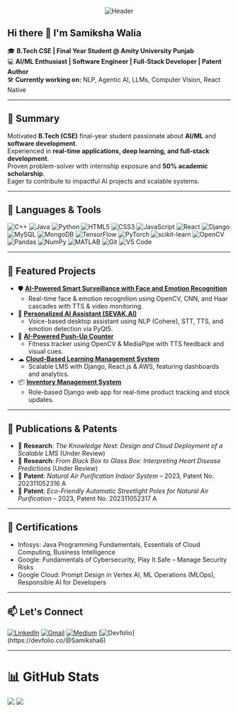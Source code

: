<div align="center">
  
  ![Header](https://capsule-render.vercel.app/api?type=waving&color=gradient&customColorList=0,2,2,5,30&height=300&section=header&text=Samiksha%20Walia&fontSize=90&fontAlign=50&fontAlignY=40&desc=AI%20%7C%20ML%20%7C%20Web%20Development%20%7C%20Patent%20Author&descAlign=50&descAlignY=60&animation=fadeIn)

</div>

## Hi there 👋 I'm Samiksha Walia

🎓 **B.Tech CSE | Final Year Student @ Amity University Punjab** <br>
💻 **AI/ML Enthusiast | Software Engineer | Full-Stack Developer | Patent Author** <br>
🛠️ **Currently working on:** NLP, Agentic AI, LLMs, Computer Vision, React Native <br>

---

## 🧠 Summary
Motivated **B.Tech (CSE)** final-year student passionate about **AI/ML** and **software development**.  
Experienced in **real-time applications, deep learning, and full-stack development**.  
Proven problem-solver with internship exposure and **50% academic scholarship**.  
Eager to contribute to impactful AI projects and scalable systems.

---

## 🧰 Languages & Tools
![C++](https://img.shields.io/badge/c++-%2300599C.svg?style=for-the-badge&logo=c%2B%2B&logoColor=white)
![Java](https://img.shields.io/badge/java-%23ED8B00.svg?style=for-the-badge&logo=openjdk&logoColor=white)
![Python](https://img.shields.io/badge/python-3670A0?style=for-the-badge&logo=python&logoColor=ffdd54)
![HTML5](https://img.shields.io/badge/html5-%23E34F26.svg?style=for-the-badge&logo=html5&logoColor=white)
![CSS3](https://img.shields.io/badge/css3-%231572B6.svg?style=for-the-badge&logo=css3&logoColor=white)
![JavaScript](https://img.shields.io/badge/javascript-%23323330.svg?style=for-the-badge&logo=javascript&logoColor=%23F7DF1E)
![React](https://img.shields.io/badge/react-%2320232a.svg?style=for-the-badge&logo=react&logoColor=%2361DAFB)
![Django](https://img.shields.io/badge/django-%23092E20.svg?style=for-the-badge&logo=django&logoColor=white)
![MySQL](https://img.shields.io/badge/mysql-4479A1.svg?style=for-the-badge&logo=mysql&logoColor=white)
![MongoDB](https://img.shields.io/badge/mongodb-%2347A248.svg?style=for-the-badge&logo=mongodb&logoColor=white)
![TensorFlow](https://img.shields.io/badge/TensorFlow-%23FF6F00.svg?style=for-the-badge&logo=TensorFlow&logoColor=white)
![PyTorch](https://img.shields.io/badge/PyTorch-%23EE4C2C.svg?style=for-the-badge&logo=pytorch&logoColor=white)
![scikit-learn](https://img.shields.io/badge/scikit--learn-%23F7931E.svg?style=for-the-badge&logo=scikit-learn&logoColor=white)
![OpenCV](https://img.shields.io/badge/opencv-%23white.svg?style=for-the-badge&logo=opencv&logoColor=white)
![Pandas](https://img.shields.io/badge/pandas-%23150458.svg?style=for-the-badge&logo=pandas&logoColor=white)
![NumPy](https://img.shields.io/badge/numpy-%23013243.svg?style=for-the-badge&logo=numpy&logoColor=white)
![MATLAB](https://img.shields.io/badge/MATLAB-%23e16737.svg?style=for-the-badge&logo=mathworks&logoColor=white)
![Git](https://img.shields.io/badge/git-%23F05033.svg?style=for-the-badge&logo=git&logoColor=white)
![VS Code](https://img.shields.io/badge/VSCode-%23007ACC.svg?style=for-the-badge&logo=visual-studio-code&logoColor=white)

---

## 📂 Featured Projects
- 🛡 **[AI-Powered Smart Surveillance with Face and Emotion Recognition](https://github.com/Samiksha-Walia/Smart_CCTV.git)**
  - Real-time face & emotion recognition using OpenCV, CNN, and Haar cascades with TTS & video monitoring.
- 🤖 **[Personalized AI Assistant (SEVAK.AI)](https://github.com/Samiksha-Walia/Sevak.AI.git)**
  - Voice-based desktop assistant using NLP (Cohere), STT, TTS, and emotion detection via PyQt5.
- 💪 **[AI-Powered Push-Up Counter](https://github.com/Samiksha-Walia/Push-O-Meter.git)**
  - Fitness tracker using OpenCV & MediaPipe with TTS feedback and visual cues.
- ☁ **[Cloud-Based Learning Management System](https://github.com/Samiksha-Walia/LMS.git)**
  - Scalable LMS with Django, React.js & AWS, featuring dashboards and analytics.
- 📦 **[Inventory Management System](https://github.com/Samiksha-Walia/Inventory_Management.git)**
  - Role-based Django web app for real-time product tracking and stock updates.

---

## 📜 Publications & Patents
- 📄 **Research**: *The Knowledge Nest: Design and Cloud Deployment of a Scalable LMS* (Under Review)  
- 📄 **Research**: *From Black Box to Glass Box: Interpreting Heart Disease Predictions* (Under Review)  
- 📝 **Patent**: *Natural Air Purification Indoor System* – 2023, Patent No. 202311052316 A  
- 📝 **Patent**: *Eco-Friendly Automatic Streetlight Poles for Natural Air Purification* – 2023, Patent No. 202311052317 A  

---

## 🏅 Certifications
- Infosys: Java Programming Fundamentals, Essentials of Cloud Computing, Business Intelligence  
- Google: Fundamentals of Cybersecurity, Play It Safe – Manage Security Risks  
- Google Cloud: Prompt Design in Vertex AI, ML Operations (MLOps), Responsible AI for Developers  

---

## 📫 Let's Connect
[![LinkedIn](https://img.shields.io/badge/-LinkedIn-0077B5?style=flat-square&logo=linkedin&logoColor=white)](https://www.linkedin.com/in/samiksha-walia)
[![Gmail](https://img.shields.io/badge/-Gmail-D14836?style=flat-square&logo=gmail&logoColor=white)](mailto:samikshawalia2003@gmail.com)
[![Medium](https://img.shields.io/badge/Medium-12100E?style=for-the-badge&logo=medium&logoColor=white)](https://medium.com/@samikshawalia2003)
[![Devfolio](https://img.shields.io/badge/Devfolio-0A0A0A?style=for-the-badge&logo=data:image/png;base64,iVBORw0KGgoAAAANSUhEUgAAAA8AAAAOCAYAAAAVVb0fAAAA...)](https://devfolio.co/@Samiksha6)
<!-- [![LeetCode](https://img.shields.io/badge/-LeetCode-FFA116?style=flat-square&logo=leetcode&logoColor=white)](https://leetcode.com/u/SamikshaWalia)-->


---

# 📊 GitHub Stats
![](https://nirzak-streak-stats.vercel.app/?user=Samiksha-Walia&theme=dark&hide_border=false)
![](https://github-readme-stats.vercel.app/api/top-langs/?username=Samiksha-Walia&theme=dark&hide_border=false&layout=compact)




<!-- ---

# 💻 LeetCode Stats
![Leetcode Stats](https://leetcard.jacoblin.cool/SamikshaWalia?ext=heatmap)

----->